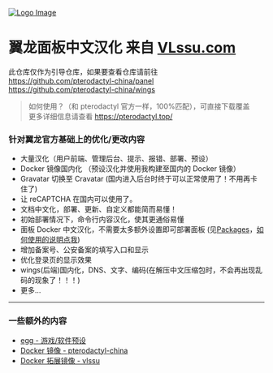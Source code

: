 [![Logo Image](https://api.pterodactyl.top/logos/new/pterodactyl_china_logo.png)](https://pterodactyl.top)

# 翼龙面板中文汉化 来自 [VLssu.com](https://vlssu.com/)

此仓库仅作为引导仓库，如果要查看仓库请前往  
https://github.com/pterodactyl-china/panel  
https://github.com/pterodactyl-china/wings

> 如何使用？（和 pterodactyl 官方一样，100%匹配），可直接下载覆盖  
更多详细信息请查看 https://pterodactyl.top/

### 针对翼龙官方基础上的优化/更改内容
* 大量汉化（用户前端、管理后台、提示、报错、部署、预设）
* Docker 镜像国内化 （预设汉化并使用我构建至国内的 Docker 镜像）
* Gravatar 切换至 Cravatar (国内进入后台时终于可以正常使用了！不用再卡住了)
* 让 reCAPTCHA 在国内可以使用了。
* 文档中文化，部署、更新、自定义都能简而易懂！
* 初始部署情况下，命令行内容汉化，使其更通俗易懂
* 面板 Docker 中文汉化，不需要太多额外设置即可部署面板 (见[Packages](https://github.com/pterodactyl-china/panel/pkgs/container/panel)，[如何使用的说明点我](https://github.com/pterodactyl-china/panel/blob/develop/.github/docker/README.md))
* 增加备案号、公安备案的填写入口和显示
* 优化登录页的显示效果
* wings(后端)国内化，DNS、文字、编码(在解压中文压缩包时，不会再出现乱码的现象了！！！)
* 更多...

***
### 一些额外的内容

* [egg - 游戏/软件预设](https://github.com/pterodactyl-china/parkervcp-eggs)
* [Docker 镜像 - pterodactyl-china](https://github.com/pterodactyl-china/yolks)
* [Docker 拓展镜像 - vlssu](https://github.com/vlssu/pterodactyl-yolks)
